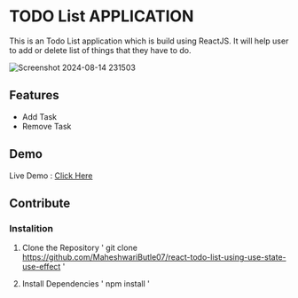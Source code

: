 # TODO List APPLICATION

This is an Todo List application which is build using ReactJS. It will help user to add or delete list of things that they have to do.

![Screenshot 2024-08-14 231503](https://github.com/user-attachments/assets/be770595-1e71-4142-afa8-16d882196ce3)

## Features
  - Add Task
  - Remove Task
    
## Demo

Live Demo : [Click Here](https://todo-list-using-use-state-use-effect.netlify.app)

## Contribute

  ### Instalition

  1. Clone the Repository
   ' git clone https://github.com/MaheshwariButle07/react-todo-list-using-use-state-use-effect '

  2. Install Dependencies
   ' npm install '
  


